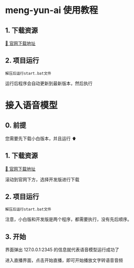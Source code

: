 # meng-yun-ai 使用教程

## 1. 下载资源

<a href="https://www.chat-chat.top/meng-yun/">📄 官网下载地址</span></a>

## 2. 项目运行

```
解压后运行start.bat文件
```

运行后程序会自动更新到最新版本，然后执行

# 接入语音模型

## 0. 前提

您需要先下载小白版本，并且运行 ⬆️

## 1. 下载资源

<a href="https://www.chat-chat.top/meng-yun/">📄 官网下载地址</span></a>

滚动到官网下方，选择开发版进行下载

## 2. 项目运行

```
解压后运行start.bat文件
```

注意，小白版和开发版是两个程序，都需要执行，没有先后顺序。

## 3. 开始

界面弹出 127.0.0.1:2345 的信息就代表语音模型运行成功了

进入直播界面，点击开始直播，即可开始播放文字转语音音频
